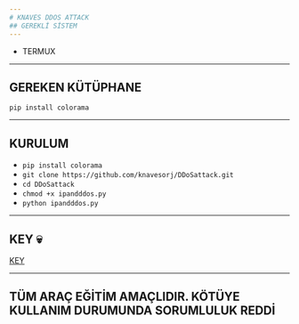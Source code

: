 ```yaml
---
# KNAVES DDOS ATTACK
## GEREKLİ SİSTEM
---
```

* TERMUX
--- 
## GEREKEN KÜTÜPHANE 
`pip install colorama`

---

## KURULUM

- `pip install colorama`
- `git clone https://github.com/knavesorj/DDoSattack.git`
- `cd DDoSattack`
- `chmod +x ipandddos.py`
- `python ipandddos.py`
---

## KEY 💀
[KEY](https://t.me/aretuzaarsiv/369)

---

## TÜM ARAÇ EĞİTİM AMAÇLIDIR. KÖTÜYE KULLANIM DURUMUNDA SORUMLULUK REDDİ 
